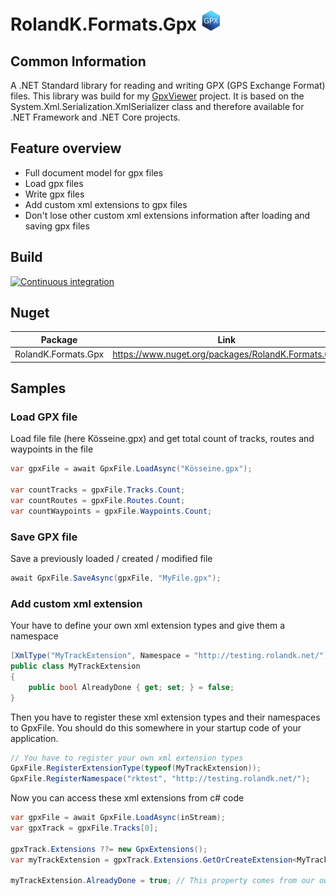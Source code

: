 # RolandK.Formats.Gpx <img src="assets/Logo_128.png" width="32" />
## Common Information
A .NET Standard library for reading and writing GPX (GPS Exchange Format) files.
This library was build for my [GpxViewer](https://github.com/RolandKoenig/GpxViewer) project. It is based
on the System.Xml.Serialization.XmlSerializer class and therefore available for .NET Framework and .NET Core projects.

## Feature overview
- Full document model for gpx files
- Load gpx files
- Write gpx files
- Add custom xml extensions to gpx files
- Don't lose other custom xml extensions information after loading and saving gpx files

## Build
[![Continuous integration](https://github.com/RolandKoenig/RolandK.Formats.Gpx/actions/workflows/continuous-integration.yml/badge.svg)](https://github.com/RolandKoenig/RolandK.Formats.Gpx/actions/workflows/continuous-integration.yml)

## Nuget
| Package             | Link                                               |
|---------------------|----------------------------------------------------|
| RolandK.Formats.Gpx | https://www.nuget.org/packages/RolandK.Formats.Gpx |

## Samples
### Load GPX file
Load file file (here Kösseine.gpx) and get total count of tracks, routes and waypoints in the file
```csharp
var gpxFile = await GpxFile.LoadAsync("Kösseine.gpx");

var countTracks = gpxFile.Tracks.Count;
var countRoutes = gpxFile.Routes.Count;
var countWaypoints = gpxFile.Waypoints.Count;
```

### Save GPX file
Save a previously loaded / created / modified file
```csharp
await GpxFile.SaveAsync(gpxFile, "MyFile.gpx");
```

### Add custom xml extension 
Your have to define your own xml extension types and give them a namespace
```csharp
[XmlType("MyTrackExtension", Namespace = "http://testing.rolandk.net/")]
public class MyTrackExtension
{
    public bool AlreadyDone { get; set; } = false;
}
```

Then you have to register these xml extension types and their namespaces to GpxFile. 
You should do this somewhere in your startup code of your application.
```csharp
// You have to register your own xml extension types 
GpxFile.RegisterExtensionType(typeof(MyTrackExtension));
GpxFile.RegisterNamespace("rktest", "http://testing.rolandk.net/");
```

Now you can access these xml extensions from c# code
```csharp
var gpxFile = await GpxFile.LoadAsync(inStream);
var gpxTrack = gpxFile.Tracks[0];

gpxTrack.Extensions ??= new GpxExtensions();
var myTrackExtension = gpxTrack.Extensions.GetOrCreateExtension<MyTrackExtension>();

myTrackExtension.AlreadyDone = true; // This property comes from our own xml extension
```